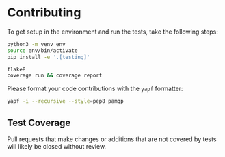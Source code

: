 # Contributing

To get setup in the environment and run the tests, take the following steps:

```sh
python3 -m venv env
source env/bin/activate
pip install -e '.[testing]'

flake8
coverage run && coverage report
```

Please format your code contributions with the ``yapf`` formatter:

```sh
yapf -i --recursive --style=pep8 pamqp
```

## Test Coverage

Pull requests that make changes or additions that are not covered by tests
will likely be closed without review.
